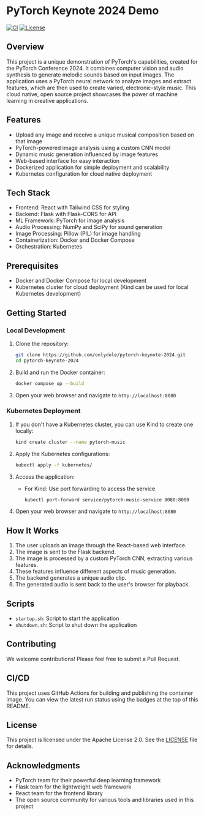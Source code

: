 # PyTorch Keynote 2024 Demo

[![CI](https://github.com/onlydole/pytorch-keynote-2024/actions/workflows/build.yml/badge.svg)](https://github.com/onlydole/pytorch-keynote-2024/actions/workflows/build.yml)
[![License](https://img.shields.io/badge/License-Apache%202.0-blue.svg)](https://opensource.org/licenses/Apache-2.0)

## Overview

This project is a unique demonstration of PyTorch's capabilities, created for the PyTorch Conference 2024.
It combines computer vision and audio synthesis to generate melodic sounds based on input images.
The application uses a PyTorch neural network to analyze images and extract features, which are then used to create varied, electronic-style music.
This cloud native, open source project showcases the power of machine learning in creative applications.

## Features

- Upload any image and receive a unique musical composition based on that image
- PyTorch-powered image analysis using a custom CNN model
- Dynamic music generation influenced by image features
- Web-based interface for easy interaction
- Dockerized application for simple deployment and scalability
- Kubernetes configuration for cloud native deployment

## Tech Stack

- Frontend: React with Tailwind CSS for styling
- Backend: Flask with Flask-CORS for API
- ML Framework: PyTorch for image analysis
- Audio Processing: NumPy and SciPy for sound generation
- Image Processing: Pillow (PIL) for image handling
- Containerization: Docker and Docker Compose
- Orchestration: Kubernetes

## Prerequisites

- Docker and Docker Compose for local development
- Kubernetes cluster for cloud deployment (Kind can be used for local Kubernetes development)

## Getting Started

### Local Development

1. Clone the repository:

   ```sh
   git clone https://github.com/onlydole/pytorch-keynote-2024.git
   cd pytorch-keynote-2024
   ```

2. Build and run the Docker container:

   ```sh
   docker compose up --build
   ```

3. Open your web browser and navigate to `http://localhost:8080`

### Kubernetes Deployment

1. If you don't have a Kubernetes cluster, you can use Kind to create one locally:

   ```sh
   kind create cluster --name pytorch-music
   ```

2. Apply the Kubernetes configurations:

   ```sh
   kubectl apply -f kubernetes/
   ```

3. Access the application:
   - For Kind: Use port forwarding to access the service

     ```sh
     kubectl port-forward service/pytorch-music-service 8080:8080
     ```

4. Open your web browser and navigate to `http://localhost:8080`

## How It Works

1. The user uploads an image through the React-based web interface.
2. The image is sent to the Flask backend.
3. The image is processed by a custom PyTorch CNN, extracting various features.
4. These features influence different aspects of music generation.
5. The backend generates a unique audio clip.
6. The generated audio is sent back to the user's browser for playback.

## Scripts

- `startup.sh`: Script to start the application
- `shutdown.sh`: Script to shut down the application

## Contributing

We welcome contributions! Please feel free to submit a Pull Request.

## CI/CD

This project uses GitHub Actions for building and publishing the container image. You can view the latest run status using the badges at the top of this README.

## License

This project is licensed under the Apache License 2.0. See the [LICENSE](LICENSE) file for details.

## Acknowledgments

- PyTorch team for their powerful deep learning framework
- Flask team for the lightweight web framework
- React team for the frontend library
- The open source community for various tools and libraries used in this project
